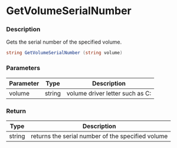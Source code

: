 # GetVolumeSerialNumber

### Description

Gets the serial number of the specified volume.

```csharp
string GetVolumeSerialNumber (string volume)
```

### Parameters

| Parameter |  Type  | Description                     |
| --------- | :----: | ------------------------------- |
| volume    | string | volume driver letter such as C: |

### Return

| Type   | Description                                       |
| ------ | ------------------------------------------------- |
| string | returns the serial number of the specified volume |
